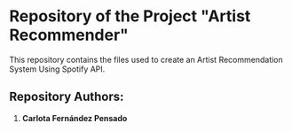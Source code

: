 # Repository of the Project "Artist Recommender"
This repository contains the files used to create an Artist Recommendation System Using Spotify API.

## Repository Authors:

1. **Carlota Fernández Pensado**




